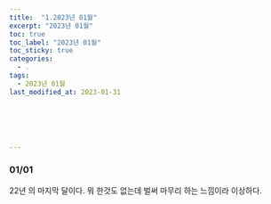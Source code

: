 ```yaml
---
title:  "1.2023년 01월"
excerpt: "2023년 01월"
toc: true
toc_label: "2023년 01월"
toc_sticky: true
categories:
  - .
tags:
  - 2023년 01월
last_modified_at: 2023-01-31






---
```


### 01/01

22년 의 마지막 달이다. 뭐 한것도 없는데 벌써 마무리 하는 느낌이라 이상하다.
